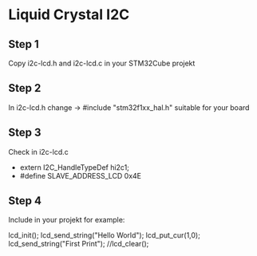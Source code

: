 # Liquid Crystal I2C

## Step 1
Copy i2c-lcd.h and i2c-lcd.c in your STM32Cube projekt

## Step 2
In i2c-lcd.h change -> #include "stm32f1xx_hal.h" suitable for your board

## Step 3
Check in i2c-lcd.c
  - extern I2C_HandleTypeDef hi2c1;
  - #define SLAVE_ADDRESS_LCD 0x4E

## Step 4
Include in your projekt for example:

lcd_init();
lcd_send_string("Hello World");
lcd_put_cur(1,0);
lcd_send_string("First Print");
//lcd_clear();

